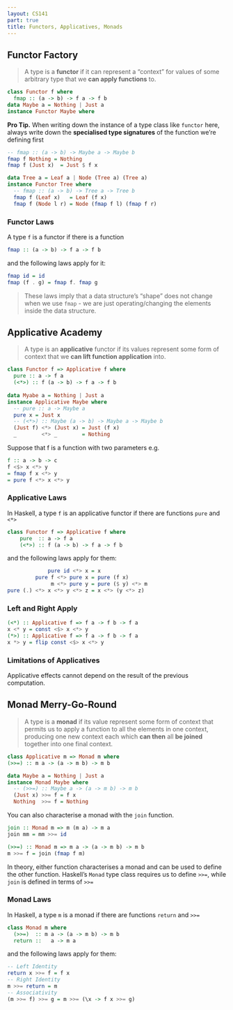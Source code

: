 ```yaml
---
layout: CS141
part: true
title: Functors, Applicatives, Monads
---
```


## Functor Factory

> A type is a **functor** if it can represent a “context” for values of some arbitrary type that we **can apply functions** to.

```haskell
class Functor f where
  fmap :: (a -> b) -> f a -> f b
data Maybe a = Nothing | Just a
instance Functor Maybe where
```

**Pro Tip.** When writing down the instance of a type class like `functor` here, always write down the **specialised type signatures** of the function we’re defining first 

```haskell 
-- fmap :: (a -> b) -> Maybe a -> Maybe b
fmap f Nothing = Nothing
fmap f (Just x)  = Just $ f x
```

```haskell
data Tree a = Leaf a | Node (Tree a) (Tree a)
instance Functor Tree where 
  -- fmap :: (a -> b) -> Tree a -> Tree b
  fmap f (Leaf x)   = Leaf (f x)
  fmap f (Node l r) = Node (fmap f l) (fmap f r)
```

### Functor Laws

A type `f` is a functor if there is a function

```haskell
fmap :: (a -> b) -> f a -> f b
```

and the following laws apply for it:

 ```haskell
fmap id = id
fmap (f . g) = fmap f. fmap g
 ```

> These laws imply that a data structure’s “shape” does not change when we use `fmap` - we are just operating/changing the elements inside the data structure.

##  Applicative Academy

> A type is an **applicative** functor if its values represent some form of context that we **can lift function application** into.

```haskell
class Functor f => Applicative f where
  pure :: a -> f a
  (<*>) :: f (a -> b) -> f a -> f b
  
data Myabe a = Nothing | Just a
instance Applicative Maybe where
  -- pure :: a -> Maybe a
  pure x = Just x
  -- (<*>) :: Maybe (a -> b) -> Maybe a -> Maybe b
  (Just f) <*> (Just x) = Just (f x)
  _        <*> _        = Nothing
```

Suppose that f is a function with two parameters e.g.

```haskell
f :: a -> b -> c
f <$> x <*> y
= fmap f x <*> y
= pure f <*> x <*> y
```

### Applicative Laws

In Haskell, a type `f` is an applicative functor if there are functions `pure` and `<*>`

```haskell
class Functor f => Applicative f where
	pure  :: a -> f a
	(<*>) :: f (a -> b) -> f a -> f b
```

and the following laws apply for them:

```haskell
             pure id <*> x = x
         pure f <*> pure x = pure (f x)
              m <*> pure y = pure ($ y) <*> m
pure (.) <*> x <*> y <*> z = x <*> (y <*> z)
```

### Left and Right Apply

```haskell
(<*) :: Applicative f => f a -> f b -> f a
x <* y = const <$> x <*> y
(*>) :: Applicative f => f a -> f b -> f a
x *> y = flip const <$> x <*> y
```

### Limitations of Applicatives

Applicative effects cannot depend on the result of the previous computation. 

## Monad Merry-Go-Round

> A type is a **monad** if its value represent some form of context that permits us to apply a function to all the elements in one context, producing one new context each which **can then** all **be joined** together into one final context.

```haskell
class Applicative m => Monad m where
(>>=) :: m a -> (a -> m b) -> m b

data Maybe a = Nothing | Just a
instance Monad Maybe where 
  -- (>>=) :: Maybe a -> (a -> m b) -> m b
  (Just x) >>= f = f x
  Nothing  >>= f = Nothing
```

You can also characterise a monad with the `join` function.

```haskell
join :: Monad m => m (m a) -> m a
join mm = mm >>= id

(>>=) :: Monad m => m a -> (a -> m b) -> m b
m >>= f = join (fmap f m)
```

In theory, either function characterises a monad and can be used to define the other function. Haskell’s `Monad` type class requires us to define `>>=`, while `join` is defined in terms of `>>=`

### Monad Laws

In Haskell, a type `m` is a monad if there are functions `return` and `>>=`

```haskell
class Monad m where
  (>>=)  :: m a -> (a -> m b) -> m b
  return ::   a -> m a
```

and the following laws apply for them:

```haskell
-- Left Identity
return x >>= f = f x
-- Right Identity
m >>= return = m
-- Associativity
(m >>= f) >>= g = m >>= (\x -> f x >>= g)
```
